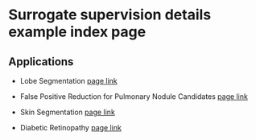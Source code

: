 
# Surrogate supervision details example index page

## Applications
* Lobe Segmentation [page link](https://github.com/plantveryan/isbi_2019_surrogate_sup_implementation_details/blob/master/lobe_seg/self_sup_training_details.md)

* False Positive Reduction for Pulmonary Nodule Candidates [page link](https://github.com/plantveryan/isbi_2019_surrogate_sup_implementation_details/blob/master/Surrogate-Supervision-for-FPR-and-Skin-master/Surrogate_Supervision_for_Nodule_Detection_FPR.md)

* Skin Segmentation [page link](https://github.com/plantveryan/isbi_2019_surrogate_sup_implementation_details/blob/master/Surrogate-Supervision-for-FPR-and-Skin-master/Surrogate_Supervision_for_Skin.md)

* Diabetic Retinopathy [page link]()

